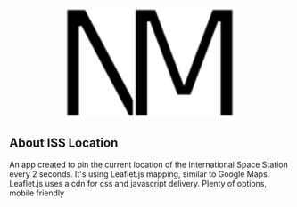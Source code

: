 <p align="center">
    <img src="img/logo.png" width="306" height="200" />
</p>

## About ISS Location

An app created to pin the current location of the International Space Station every 2 seconds. It's using Leaflet.js mapping, similar to Google Maps. Leaflet.js uses a cdn for css and javascript delivery. Plenty of options, mobile friendly
